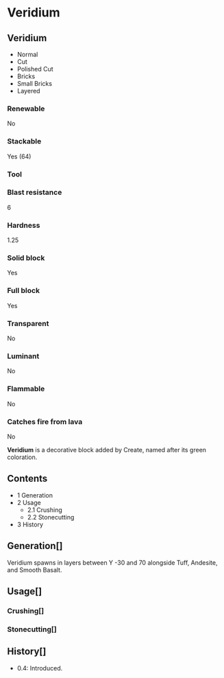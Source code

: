 # Veridium

## Veridium

- Normal
- Cut
- Polished Cut
- Bricks
- Small Bricks
- Layered

### Renewable

No

### Stackable

Yes (64)

### Tool

### Blast resistance

6

### Hardness

1.25

### Solid block

Yes

### Full block

Yes

### Transparent

No

### Luminant

No

### Flammable

No

### Catches fire from lava

No

**Veridium** is a decorative block added by Create, named after its green coloration.

## Contents

- 1 Generation
- 2 Usage
    - 2.1 Crushing
    - 2.2 Stonecutting
- 3 History

## Generation[]

Veridium spawns in layers between Y -30 and 70 alongside Tuff, Andesite, and Smooth Basalt.

## Usage[]

### Crushing[]

### Stonecutting[]

## History[]

- 0.4: Introduced.